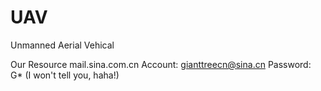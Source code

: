 UAV
===

Unmanned Aerial Vehical

Our Resource 
mail.sina.com.cn
Account: gianttreecn@sina.cn
Password: G* (I won't tell you, haha!)
